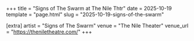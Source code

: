 +++
title = "Signs of The Swarm at The Nile Thtr"
date = 2025-10-19
template = "page.html"
slug = "2025-10-19-signs-of-the-swarm"

[extra]
artist = "Signs of The Swarm"
venue = "The Nile Theater"
venue_url = "https://theniletheatre.com/"
+++
